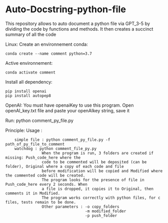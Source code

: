 # Auto-Docstring-python-file
This repository allows to auto document a python file via GPT_3-5 by dividing the code by functions and methods. It then creates a succinct summary of all the code

Linux:
Create an environnement conda:
```
conda create --name comment python=3.7
```

Active environnement:
```
conda activate comment
```

Install all dependency:
```
pip install openai
pip install autopep8
```

OpenAI:
You must have openaiKey to use this program. 
Open openAI_key.txt file and paste your openAIkey string, save it

Run:
python comment_py_file.py

Principle:
Usage : 
        
        simple file : python comment_py_file.py -f path_of_py_file_to_comment
        watchdog : python comment_file_py.py 
                    When the program is run, 3 folders are created if missing: Push_code_here where the 
                    code to be commented will be deposited (can be folder), Original where a copy of each code and file 
                    before modification will be copied and Modified where the commented code will be created.
                    The program looks for the presence of file in Push_code_here every 2 seconds. When 
                    a file is dropped, it copies it to Original, then comments it in Modified.
                    The program works correctly with python files, for c files, tests remain to be done.
                    Other parameters : -o copy_folders
                                       -m modified_folder
                                       -p push_folder
